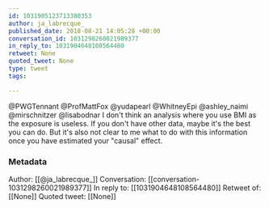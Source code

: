 ```yaml
---
id: 1031905123713380353
author: ja_labrecque_
published_date: 2018-08-21 14:05:28 +00:00
conversation_id: 1031298260021989377
in_reply_to: 1031904648108564480
retweet: None
quoted_tweet: None
type: tweet
tags:

---
```


@PWGTennant @ProfMattFox @yudapearl @WhitneyEpi @ashley_naimi @mirschnitzer @lisabodnar I don't think an analysis where you use BMI as the exposure is useless. If you don't have other data, maybe it's the best you can do. But it's also not clear to me what to do with this information once you have estimated your "causal" effect.

### Metadata

Author: [[@ja_labrecque_]]
Conversation: [[conversation-1031298260021989377]]
In reply to: [[1031904648108564480]]
Retweet of: [[None]]
Quoted tweet: [[None]]
